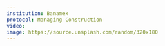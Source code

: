 ```yaml
---
institution: Banamex
protocol: Managing Construction
video: 
image: https://source.unsplash.com/random/320x180
---
```

